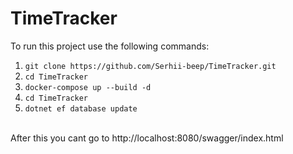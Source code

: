 # TimeTracker
To run this project use the following commands:
1. ``` git clone https://github.com/Serhii-beep/TimeTracker.git ```
2. ``` cd TimeTracker ```
3. ``` docker-compose up --build -d ```
4. ``` cd TimeTracker ```
5. ``` dotnet ef database update ```
<br>
After this you cant go to http://localhost:8080/swagger/index.html
